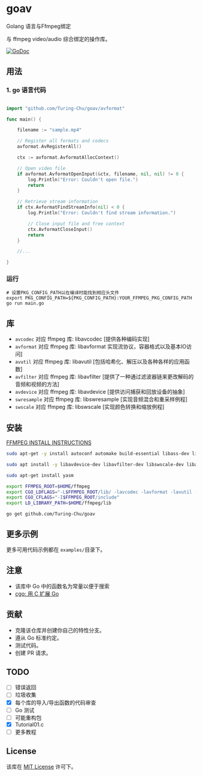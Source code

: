 # goav
Golang 语言与Ffmpeg绑定


与 ffmpeg video/audio 综合绑定的操作库。

[![GoDoc](https://godoc.org/github.com/Turing-Chu/goav?status.svg)](https://godoc.org/github.com/Turing-Chu/goav)

## 用法

### 1. go 语言代码

```go

import "github.com/Turing-Chu/goav/avformat"

func main() {

	filename := "sample.mp4"

	// Register all formats and codecs
	avformat.AvRegisterAll()

	ctx := avformat.AvformatAllocContext()

	// Open video file
	if avformat.AvformatOpenInput(&ctx, filename, nil, nil) != 0 {
		log.Println("Error: Couldn't open file.")
		return
	}

	// Retrieve stream information
	if ctx.AvformatFindStreamInfo(nil) < 0 {
		log.Println("Error: Couldn't find stream information.")

		// Close input file and free context
		ctx.AvformatCloseInput()
		return
	}

	//...

}
```

### 运行

```shell
# 设置PKG_CONFIG_PATH以在编译时能找到相应头文件
export PKG_CONFIG_PATH=${PKG_CONFIG_PATH}:YOUR_FFMPEG_PKG_CONFIG_PATH
go run main.go
```

## 库

* `avcodec` 对应 ffmpeg 库: libavcodec [提供各种编码实现]
* `avformat` 对应 ffmpeg 库: libavformat 实现流协议，容器格式以及基本IO访问]
* `avutil` 对应 ffmpeg 库: libavutil [包括哈希化、解压以及各种各样的应用函数]
* `avfilter` 对应 ffmpeg 库: libavfilter [提供了一种通过滤波器链来更改解码的音频和视频的方法]
* `avdevice` 对应 ffmpeg 库: libavdevice [提供访问捕获和回放设备的抽象]
* `swresample` 对应 ffmpeg 库: libswresample [实现音频混合和重采样例程]
* `swscale` 对应 ffmpeg 库: libswscale [实现颜色转换和缩放例程]


## 安装

[FFMPEG INSTALL INSTRUCTIONS](https://github.com/FFmpeg/FFmpeg/blob/master/INSTALL.md)

``` sh
sudo apt-get -y install autoconf automake build-essential libass-dev libfreetype6-dev libsdl1.2-dev libtheora-dev libtool libva-dev libvdpau-dev libvorbis-dev libxcb1-dev libxcb-shm0-dev libxcb-xfixes0-dev pkg-config texi2html zlib1g-dev

sudo apt install -y libavdevice-dev libavfilter-dev libswscale-dev libavcodec-dev libavformat-dev libswresample-dev libavutil-dev

sudo apt-get install yasm

export FFMPEG_ROOT=$HOME/ffmpeg
export CGO_LDFLAGS="-L$FFMPEG_ROOT/lib/ -lavcodec -lavformat -lavutil -lswscale -lswresample -lavdevice -lavfilter"
export CGO_CFLAGS="-I$FFMPEG_ROOT/include"
export LD_LIBRARY_PATH=$HOME/ffmpeg/lib
``` 

``` 
go get github.com/Turing-Chu/goav

``` 

## 更多示例

更多可用代码示例都在 `examples/`目录下。

## 注意
- 该库中 Go 中的函数名为常量以便于搜索
- [cgo: 用 C 扩展 Go](http://blog.giorgis.io/cgo-examples)

## 贡献
- 克隆该仓库并创建你自己的特性分支。
- 遵从 Go 标准约定。
- 测试代码。
- 创建 PR 请求。

## TODO

- [ ] 错误返回
- [ ] 垃圾收集
- [X] 每个库的导入/导出函数的代码审查
- [ ] Go 测试
- [ ] 可能重构包
- [x] Tutorial01.c
- [ ] 更多教程

## License
该库在 [MIT License](http://opensource.org/licenses/MIT) 许可下。

